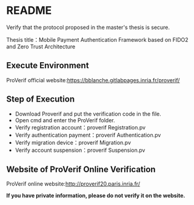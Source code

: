 README
===
Verify that the protocol proposed in the master's thesis is secure.

Thesis title：Mobile Payment Authentication Framework based on FIDO2 and Zero Trust Architecture

## Execute Environment
ProVerif official website:https://bblanche.gitlabpages.inria.fr/proverif/

## Step of Execution

* Download Proverif and put the verification code in the file.
* Open cmd and enter the ProVerif folder.
* Verify registration account：proverif  Registration.pv
* Verify authentication payment：proverif  Authentication.pv
* Verify migration device：proverif  Migration.pv
* Verify account suspension：proverif  Suspension.pv

## Website of ProVerif Online Verification
ProVerif online website:http://proverif20.paris.inria.fr/

**If you have private information, please do not verify it on the website.**
